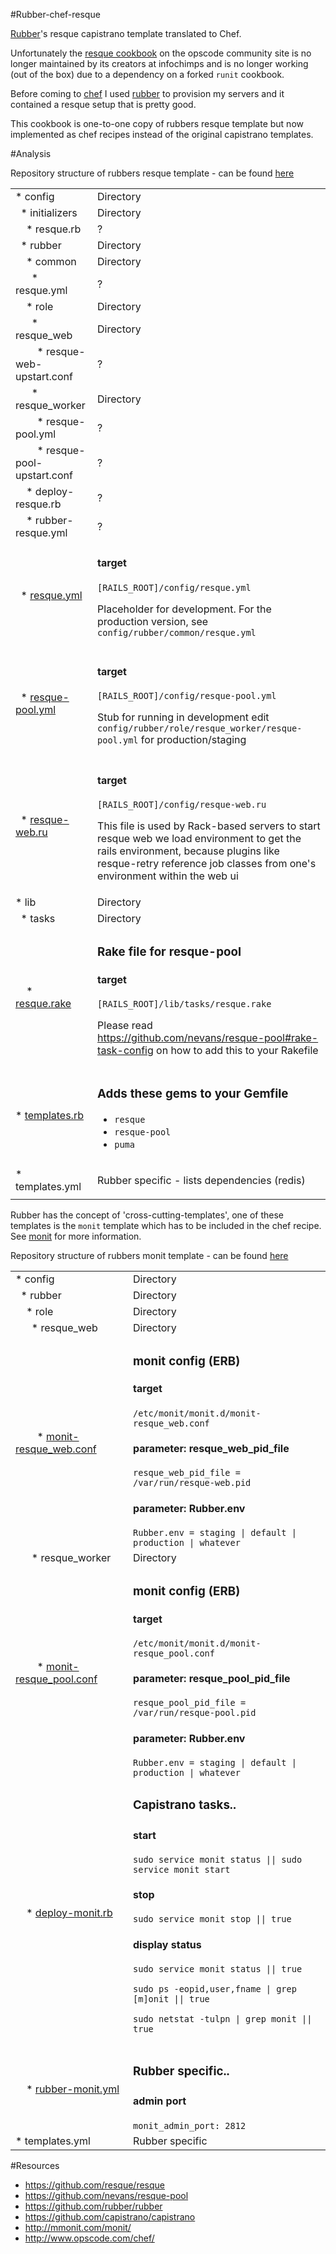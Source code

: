 #Rubber-chef-resque

[Rubber](https://github.com/rubber/rubber/)'s resque capistrano template translated to Chef.

Unfortunately the [resque cookbook](http://community.opscode.com/cookbooks/resque) on the opscode community site is no longer maintained by its creators at infochimps and is no longer working (out of the box) due to a dependency on a forked `runit` cookbook.

Before coming to [chef](http://docs.opscode.com/) I used [rubber](https://github.com/rubber/rubber) to provision my servers and it contained a resque setup that is pretty good.

This cookbook is one-to-one copy of rubbers resque template but now implemented as chef recipes instead of the original capistrano templates.

#Analysis

Repository structure of rubbers resque template - can be found [here](https://github.com/rubber/rubber/tree/master/templates/resque)

<table>
<tr><td>* config</td><td>Directory</td></tr>
<tr><td>&nbsp;&nbsp;* initializers</td><td>Directory</td></tr>
<tr><td>&nbsp;&nbsp;&nbsp;&nbsp;* resque.rb</td><td> ? </td></tr>
<tr><td>&nbsp;&nbsp;* rubber</td><td>Directory</td></tr>
<tr><td>&nbsp;&nbsp;&nbsp;&nbsp;* common</td><td>Directory</td></tr>
<tr><td>&nbsp;&nbsp;&nbsp;&nbsp;&nbsp;&nbsp;* resque.yml</td><td> ? </td></tr>
<tr><td>&nbsp;&nbsp;&nbsp;&nbsp;* role</td><td>Directory</td></tr>
<tr><td>&nbsp;&nbsp;&nbsp;&nbsp;&nbsp;&nbsp;* resque_web</td><td>Directory</td></tr>
<tr><td>&nbsp;&nbsp;&nbsp;&nbsp;&nbsp;&nbsp;&nbsp;&nbsp;* resque-web-upstart.conf</td><td> ? </td></tr>
<tr><td>&nbsp;&nbsp;&nbsp;&nbsp;&nbsp;&nbsp;* resque_worker</td><td>Directory</td></tr>
<tr><td>&nbsp;&nbsp;&nbsp;&nbsp;&nbsp;&nbsp;&nbsp;&nbsp;* resque-pool.yml</td><td> ? </td></tr>
<tr><td>&nbsp;&nbsp;&nbsp;&nbsp;&nbsp;&nbsp;&nbsp;&nbsp;* resque-pool-upstart.conf</td><td> ? </td></tr>
<tr><td>&nbsp;&nbsp;&nbsp;&nbsp;* deploy-resque.rb</td><td> ? </td></tr>
<tr><td>&nbsp;&nbsp;&nbsp;&nbsp;* rubber-resque.yml</td><td> ? </td></tr>
<tr><td>&nbsp;&nbsp;* <a href="https://github.com/rubber/rubber/blob/master/templates/resque/config/resque.yml">resque.yml</a></td><td>

  <h4>target</h4>
  <code>[RAILS_ROOT]/config/resque.yml</code><p />

  Placeholder for development. For the production version, see <code>config/rubber/common/resque.yml</code>
  
</td></tr>
<tr><td>&nbsp;&nbsp;* <a href="https://github.com/rubber/rubber/blob/master/templates/resque/config/resque-pool.yml">resque-pool.yml</a></td><td>

  <h4>target</h4>
  <code>[RAILS_ROOT]/config/resque-pool.yml</code><p />

  Stub for running in development edit <code>config/rubber/role/resque_worker/resque-pool.yml</code> for production/staging
  
</td></tr>
<tr><td>&nbsp;&nbsp;* <a href="https://github.com/rubber/rubber/blob/master/templates/resque/config/resque-web.ru">resque-web.ru</a></td><td> 

  <h4>target</h4>
  <code>[RAILS_ROOT]/config/resque-web.ru</code><p />

  This file is used by Rack-based servers to start resque web we load environment to get the rails environment, 
  because plugins like resque-retry reference job classes from one's environment within the web ui  

</td></tr>
<tr><td>* lib</td><td>Directory</td></tr>
<tr><td>&nbsp;&nbsp;* tasks</td><td>Directory</td></tr>
<tr><td>&nbsp;&nbsp;&nbsp;&nbsp;* <a href="https://github.com/rubber/rubber/blob/master/templates/resque/lib/tasks/resque.rake">resque.rake</a></td><td>

  <h3>Rake file for resque-pool</h3>
  
  <h4>target</h4>
  <code>[RAILS_ROOT]/lib/tasks/resque.rake</code><p />
  
  Please read https://github.com/nevans/resque-pool#rake-task-config on how to add this to your Rakefile


</td></tr>
<tr><td>* <a href="https://github.com/rubber/rubber/blob/master/templates/resque/templates.rb">templates.rb</a></td><td>

  <h3>Adds these gems to your Gemfile</h3>
  
  <ul>
  <li><code>resque</code></li>
  <li><code>resque-pool</code></li>
  <li><code>puma</code></li>
  </ul>

</td></tr>
<tr><td>* templates.yml</td><td>

  Rubber specific - lists dependencies (redis)

</td></tr>
</table>

Rubber has the concept of 'cross-cutting-templates', one of these templates is the `monit` template which has to be included in the chef recipe. See [monit](http://mmonit.com/monit/) for more information.

Repository structure of rubbers monit template - can be found [here](https://github.com/rubber/rubber/tree/master/templates/monit)

<table>
<tr><td>* config</td><td>Directory</td></tr>
<tr><td>&nbsp;&nbsp;* rubber</td><td>Directory</td></tr>
<tr><td>&nbsp;&nbsp;&nbsp;&nbsp;* role</td><td>Directory</td></tr>
<tr><td>&nbsp;&nbsp;&nbsp;&nbsp;&nbsp;&nbsp;* resque_web</td><td>Directory</td></tr>
<tr><td>&nbsp;&nbsp;&nbsp;&nbsp;&nbsp;&nbsp;&nbsp;&nbsp;* <a href="https://github.com/rubber/rubber/blob/master/templates/monit/config/rubber/role/resque_web/monit-resque_web.conf">monit-resque_web.conf</a></td><td>

  <h3>monit config (ERB)</h3>
  
  <h4>target</h4>
  <code>/etc/monit/monit.d/monit-resque_web.conf</code><p />
  
  <h4>parameter: resque_web_pid_file</h4>
  <code>resque_web_pid_file = /var/run/resque-web.pid</code>
  
  <h4>parameter: Rubber.env</h4>
  <code>Rubber.env = staging | default | production | whatever</code>

</td></tr>
<tr><td>&nbsp;&nbsp;&nbsp;&nbsp;&nbsp;&nbsp;* resque_worker</td><td>Directory</td></tr>
<tr><td>&nbsp;&nbsp;&nbsp;&nbsp;&nbsp;&nbsp;&nbsp;&nbsp;* <a href="https://github.com/rubber/rubber/blob/master/templates/monit/config/rubber/role/resque_worker/monit-resque_pool.conf">monit-resque_pool.conf</a></td><td>

  <h3>monit config (ERB)</h3>
  
  <h4>target</h4>
  <code>/etc/monit/monit.d/monit-resque_pool.conf</code><p />
  
  <h4>parameter: resque_pool_pid_file</h4>
  <code>resque_pool_pid_file = /var/run/resque-pool.pid</code>
  
  <h4>parameter: Rubber.env</h4>
  <code>Rubber.env = staging | default | production | whatever</code>

</td></tr>
<tr><td>&nbsp;&nbsp;&nbsp;&nbsp;* <a href="https://github.com/rubber/rubber/blob/master/templates/monit/config/rubber/deploy-monit.rb">deploy-monit.rb</a></td><td> 

  <h3>Capistrano tasks..<h3>
  
  <h4>start</h4>
  <code>sudo service monit status || sudo service monit start</code>
  
  <h4>stop</h4>
  <code>sudo service monit stop || true</code>
  
  <h4>display status</h4>
  <code>sudo service monit status || true</code><p />
  <code>sudo ps -eopid,user,fname | grep [m]onit || true</code><p />
  <code>sudo netstat -tulpn | grep monit || true</code><p />

</td></tr>
<tr><td>&nbsp;&nbsp;&nbsp;&nbsp;* <a href="https://github.com/rubber/rubber/blob/master/templates/monit/config/rubber/rubber-monit.yml">rubber-monit.yml</a></td><td> 

  <h3>Rubber specific..<h3>
  
  <h4>admin port</h4>
  <code>monit_admin_port: 2812</code>

</td></tr>
<tr><td>* templates.yml</td><td>Rubber specific</td></tr>
</table>



#Resources

* https://github.com/resque/resque
* https://github.com/nevans/resque-pool
* https://github.com/rubber/rubber
* https://github.com/capistrano/capistrano
* http://mmonit.com/monit/
* http://www.opscode.com/chef/
